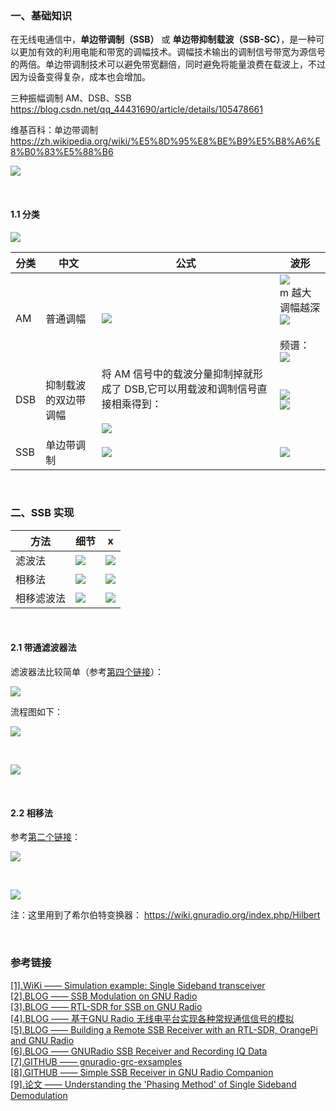 
### 一、基础知识

在无线电通信中，**单边带调制（SSB）** 或 **单边带抑制载波（SSB-SC）**，是一种可以更加有效的利用电能和带宽的调幅技术。调幅技术输出的调制信号带宽为源信号的两倍。单边带调制技术可以避免带宽翻倍，同时避免将能量浪费在载波上，不过因为设备变得复杂，成本也会增加。

三种振幅调制 AM、DSB、SSB https://blog.csdn.net/qq_44431690/article/details/105478661

维基百科：单边带调制 https://zh.wikipedia.org/wiki/%E5%8D%95%E8%BE%B9%E5%B8%A6%E8%B0%83%E5%88%B6

![][p1]

</br>

#### 1.1 分类

![][p2]

分类 | 中文 | 公式 | 波形
---|---|---|---
AM | 普通调幅 | ![][p3] | ![][p4] </br>m 越大调幅越深</br>![][p5]</br></br>频谱：</br>![][p6] | ![][p7] </br>调幅和单边带信号频谱示意图。
DSB | 抑制载波的双边带调幅 | 将 AM 信号中的载波分量抑制掉就形成了 DSB,它可以用载波和调制信号直接相乘得到：</br></br>![][p8] | ![][p9]</br>![][p10] | 相比于基带，下边带（LSB）频谱是反相的。</br></br>举例来说，一个 2kHz 的音频基带信号调制到一个 5MHz 的载波上，</br>如果是上边带（USB）的话会产生 5.002MHz 的频率，下边带就会是 4.998 MHz。
SSB | 单边带调制 | ![][p11] | ![][p12] | 

</br>


### 二、SSB 实现

方法 | 细节 | x
---|---|---
滤波法 | ![][p13] | ![][p14]
相移法 | ![][p15] | ![][p16]
相移滤波法 | ![][p17] | ![][p18]

</br>

#### 2.1 带通滤波器法

滤波器法比较简单（参考[第四个链接][#4]）：

![][p13]

流程图如下：

![][p19]

</br>

![][p20]

</br>

#### 2.2 相移法

参考[第二个链接][#2]：

![][p21]

</br>

![][p22]


注：这里用到了希尔伯特变换器： https://wiki.gnuradio.org/index.php/Hilbert


</br>

### 参考链接

[[1].WiKi —— Simulation example: Single Sideband transceiver][#1]    
[[2].BLOG —— SSB Modulation on GNU Radio][#2]    
[[3].BLOG —— RTL-SDR for SSB on GNU Radio][#3]    
[[4].BLOG —— 基于GNU Radio 无线电平台实现各种常规通信信号的模拟][#4]     
[[5].BLOG —— Building a Remote SSB Receiver with an RTL-SDR, OrangePi and GNU Radio][#5]    
[[6].BLOG —— GNURadio SSB Receiver and Recording IQ Data][#6]    
[[7].GITHUB —— gnuradio-grc-exsamples][#7]    
[[8].GITHUB —— Simple SSB Receiver in GNU Radio Companion][#8]    
[[9].论文 —— Understanding the 'Phasing Method' of Single Sideband Demodulation][#9]    


[#1]:https://wiki.gnuradio.org/index.php/Simulation_example:_Single_Sideband_transceiver    
[#2]:https://jeremyclark.ca/wp/telecom/ssb-modulation-on-gnu-radio/    
[#3]:https://jeremyclark.ca/wp/telecom/rtl-sdr-for-ssb-on-gnu-radio/      
[#4]:https://blog.csdn.net/weixin_37728585/article/details/122055255        
[#5]:https://www.rtl-sdr.com/building-a-remote-ssb-receiver-with-an-rtl-sdr-orangepi-and-gnu-radio/    
[#6]:http://play.fallows.ca/wp/radio/software-defined-radio/gnuradio-ssb-receiver/    
[#7]:https://github.com/antonjan/gnuradio-grc-examples/tree/master    
[#8]:https://www.oz9aec.net/radios/gnu-radio/simple-ssb-receiver-in-gnu-radio-companion    
[#9]:https://wwwusers.ts.infn.it/~milotti/Didattica/Segnali/SSB-Lyons.pdf     

[p1]:https://tuchuang.beautifulzzzz.com:3000/?path=202501/signal_kind.jpg    
[p2]:https://tuchuang.beautifulzzzz.com:3000/?path=202501/signal_define.jpg    
[p3]:https://tuchuang.beautifulzzzz.com:3000/?path=202501/signal_am_func.png    
[p4]:https://tuchuang.beautifulzzzz.com:3000/?path=202501/signal_am_1.png    
[p5]:https://tuchuang.beautifulzzzz.com:3000/?path=202501/signal_am_2.png    
[p6]:https://tuchuang.beautifulzzzz.com:3000/?path=202501/signal_am_3.png    
[p7]:https://tuchuang.beautifulzzzz.com:3000/?path=202501/signal_am_4.png    
[p8]:https://tuchuang.beautifulzzzz.com:3000/?path=202501/signal_dsb_func.png    
[p9]:https://tuchuang.beautifulzzzz.com:3000/?path=202501/signal_dsb_1.png    
[p10]:https://tuchuang.beautifulzzzz.com:3000/?path=202501/signal_dsb_2.png    
[p11]:https://tuchuang.beautifulzzzz.com:3000/?path=202501/signal_ssb_func.png    
[p12]:https://tuchuang.beautifulzzzz.com:3000/?path=202501/signal_ssb_1.png    
[p13]:https://tuchuang.beautifulzzzz.com:3000/?path=202501/ssb_way1.png    
[p14]:https://tuchuang.beautifulzzzz.com:3000/?path=202501/ssb_way1_1.png    
[p15]:https://tuchuang.beautifulzzzz.com:3000/?path=202501/ssb_way2.png    
[p16]:https://tuchuang.beautifulzzzz.com:3000/?path=202501/ssb_way2_1.png    
[p17]:https://tuchuang.beautifulzzzz.com:3000/?path=202501/ssb_way3.png    
[p18]:https://tuchuang.beautifulzzzz.com:3000/?path=202501/ssb_way3_1.png    
[p19]:https://tuchuang.beautifulzzzz.com:3000/?path=202501/ssb_way1_grc.png    
[p20]:https://tuchuang.beautifulzzzz.com:3000/?path=202501/ssb_way1_grc_result.png    
[p21]:https://tuchuang.beautifulzzzz.com:3000/?path=202501/ssb_way2_grc.png    
[p22]:https://tuchuang.beautifulzzzz.com:3000/?path=202501/ssb_way2_grc_result.png    






















